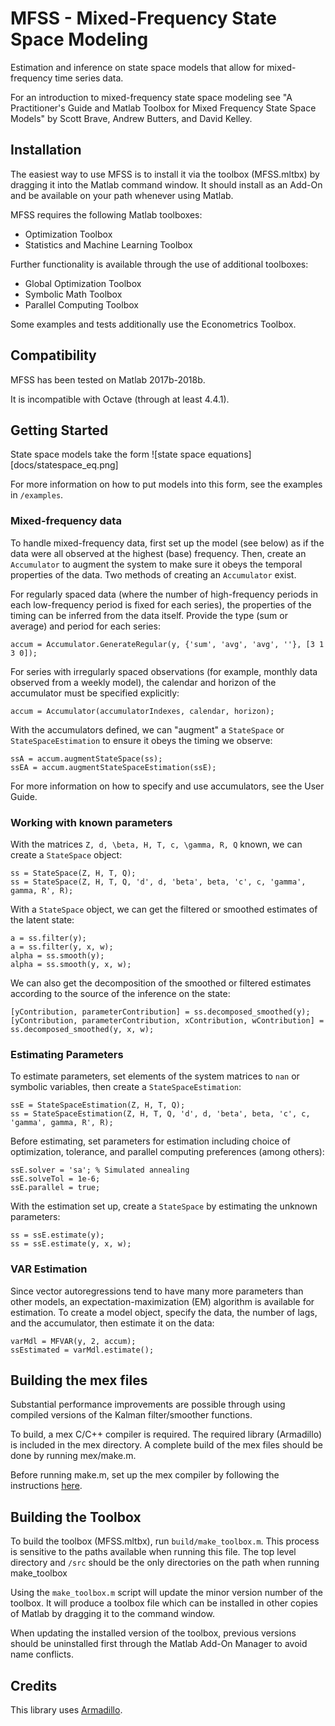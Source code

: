 MFSS - Mixed-Frequency State Space Modeling
===========================================

Estimation and inference on state space models that allow for mixed-frequency time series data.

For an introduction to mixed-frequency state space modeling see "A Practitioner's Guide and Matlab Toolbox for Mixed Frequency State Space Models" by Scott Brave, Andrew Butters, and David Kelley.

Installation
------------
The easiest way to use MFSS is to install it via the toolbox (MFSS.mltbx) by dragging it into the Matlab command window. It should install as an Add-On and be available on your path whenever using Matlab. 

MFSS requires the following Matlab toolboxes: 
- Optimization Toolbox
- Statistics and Machine Learning Toolbox

Further functionality is available through the use of additional toolboxes: 
- Global Optimization Toolbox
- Symbolic Math Toolbox
- Parallel Computing Toolbox

Some examples and tests additionally use the Econometrics Toolbox. 

Compatibility
-------------
MFSS has been tested on Matlab 2017b-2018b. 

It is incompatible with Octave (through at least 4.4.1). 

Getting Started 
----------------
State space models take the form 
![state space equations][docs/statespace_eq.png]

For more information on how to put models into this form, see the examples in `/examples`.

### Mixed-frequency data
To handle mixed-frequency data, first set up the model (see below) as if the data were all observed at the highest (base) frequency. Then, create an `Accumulator` to augment the system to make sure it obeys the temporal properties of the data. Two methods of creating an `Accumulator` exist. 

For regularly spaced data (where the number of high-frequency periods in each low-frequency period is fixed for each series), the properties of the timing can be inferred from the data itself. Provide the type (sum or average) and period for each series:

    accum = Accumulator.GenerateRegular(y, {'sum', 'avg', 'avg', ''}, [3 1 3 0]);

For series with irregularly spaced observations (for example, monthly data observed from a weekly model), the calendar and horizon of the accumulator must be specified explicitly: 

	accum = Accumulator(accumulatorIndexes, calendar, horizon); 

With the accumulators defined, we can "augment" a `StateSpace` or `StateSpaceEstimation` to ensure it obeys the timing we observe: 

	ssA = accum.augmentStateSpace(ss);
	ssEA = accum.augmentStateSpaceEstimation(ssE);

For more information on how to specify and use accumulators, see the User Guide. 

### Working with known parameters
With the matrices `Z, d, \beta, H, T, c, \gamma, R, Q` known, we can create a `StateSpace` object: 

    ss = StateSpace(Z, H, T, Q);
    ss = StateSpace(Z, H, T, Q, 'd', d, 'beta', beta, 'c', c, 'gamma', gamma, R', R);

With a `StateSpace` object, we can get the filtered or smoothed estimates of the latent state: 

    a = ss.filter(y);
    a = ss.filter(y, x, w);
    alpha = ss.smooth(y);
    alpha = ss.smooth(y, x, w);

We can also get the decomposition of the smoothed or filtered estimates according to the source of the inference on the state: 

    [yContribution, parameterContribution] = ss.decomposed_smoothed(y);
    [yContribution, parameterContribution, xContribution, wContribution] = ss.decomposed_smoothed(y, x, w);

### Estimating Parameters
To estimate parameters, set elements of the system matrices to `nan` or symbolic variables, then create a `StateSpaceEstimation`: 

    ssE = StateSpaceEstimation(Z, H, T, Q);
    ss = StateSpaceEstimation(Z, H, T, Q, 'd', d, 'beta', beta, 'c', c, 'gamma', gamma, R', R);

Before estimating, set parameters for estimation including choice of optimization, tolerance, and parallel computing preferences (among others): 

    ssE.solver = 'sa'; % Simulated annealing
    ssE.solveTol = 1e-6;
    ssE.parallel = true;

With the estimation set up, create a `StateSpace` by estimating the unknown parameters: 

    ss = ssE.estimate(y);
    ss = ssE.estimate(y, x, w);

### VAR Estimation
Since vector autoregressions tend to have many more parameters than other models, an expectation-maximization (EM) algorithm is available for estimation. To create a model object, specify the data, the number of lags, and the accumulator, then estimate it on the data: 

    varMdl = MFVAR(y, 2, accum);
    ssEstimated = varMdl.estimate();


Building the mex files
----------------------
Substantial performance improvements are possible through using compiled versions of the Kalman filter/smoother functions. 

To build, a mex C/C++ compiler is required. The required library (Armadillo) is included in the mex directory. A complete build of the mex files should be done by running mex/make.m. 

Before running make.m, set up the mex compiler by following the instructions [here](https://www.mathworks.com/help/matlab/matlab_external/choose-c-or-c-compilers.html). 

Building the Toolbox
---------------------
To build the toolbox (MFSS.mltbx), run `build/make_toolbox.m`. This process is sensitive to the paths available when running this file. The top level directory and `/src` should be the only directories on the path when running make_toolbox

Using the `make_toolbox.m` script will update the minor version number of the toolbox. It will produce a toolbox file which can be installed in other copies of Matlab by dragging it to the command window. 

When updating the installed version of the toolbox, previous versions should be uninstalled first through the Matlab Add-On Manager to avoid name conflicts. 

Credits
--------
This library uses [Armadillo](http://arma.sourceforge.net/).